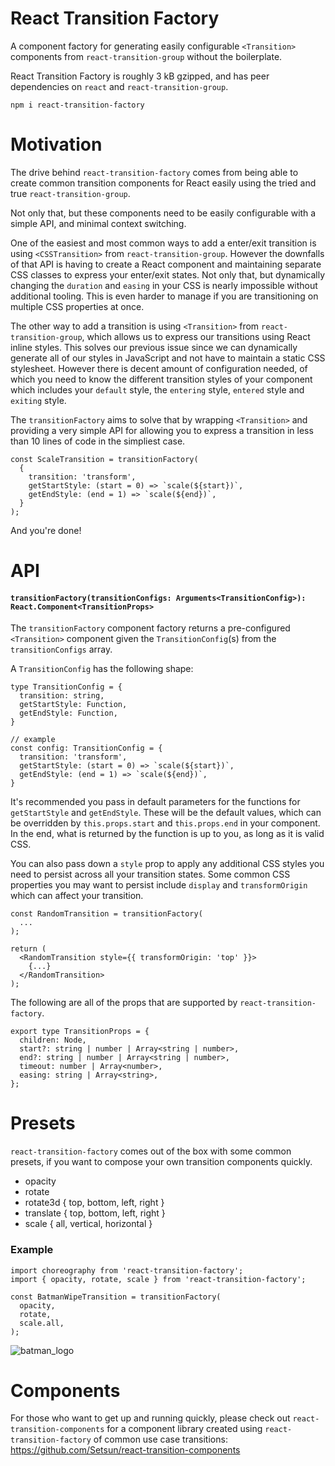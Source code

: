 # React Transition Factory

A component factory for generating easily configurable `<Transition>` components from `react-transition-group` without the boilerplate.

React Transition Factory is roughly 3 kB gzipped, and has peer dependencies on `react` and `react-transition-group`.

`npm i react-transition-factory`

# Motivation
The drive behind `react-transition-factory` comes from being able to create common transition components for React easily using the tried and true `react-transition-group`.

Not only that, but these components need to be easily configurable with a simple API, and minimal context switching.

One of the easiest and most common ways to add a enter/exit transition is using `<CSSTransition>` from `react-transition-group`. However the downfalls of that API is having to create a React component and maintaining separate CSS classes to express your enter/exit states. Not only that, but dynamically changing the `duration` and `easing` in your CSS is nearly impossible without additional tooling. This is even harder to manage if you are transitioning on multiple CSS properties at once.

The other way to add a transition is using `<Transition>` from `react-transition-group`, which allows us to express our transitions using React inline styles. This solves our previous issue since we can dynamically generate all of our styles in JavaScript and not have to maintain a static CSS stylesheet. However there is decent amount of configuration needed, of which you need to know the different transition styles of your component which includes your `default` style, the `entering` style, `entered` style and `exiting` style.

The `transitionFactory` aims to solve that by wrapping `<Transition>` and providing a very simple API for allowing you to express a transition in less than 10 lines of code in the simpliest case.

```
const ScaleTransition = transitionFactory(
  {
    transition: 'transform',
    getStartStyle: (start = 0) => `scale(${start})`,
    getEndStyle: (end = 1) => `scale(${end})`,
  }
);
```

And you're done!
# API
#### `transitionFactory(transitionConfigs: Arguments<TransitionConfig>): React.Component<TransitionProps>`

The `transitionFactory` component factory returns a pre-configured `<Transition>` component given the `TransitionConfig`(s) from the `transitionConfigs` array.

A `TransitionConfig` has the following shape:
```
type TransitionConfig = {
  transition: string,
  getStartStyle: Function,
  getEndStyle: Function,
}

// example
const config: TransitionConfig = {
  transition: 'transform',
  getStartStyle: (start = 0) => `scale(${start})`,
  getEndStyle: (end = 1) => `scale(${end})`,
}
```

It's recommended you pass in default parameters for the functions for `getStartStyle` and `getEndStyle`. These will be the default values, which can be overridden by `this.props.start` and `this.props.end` in your component. In the end, what is returned by the function is up to you, as long as it is valid CSS.

You can also pass down a `style` prop to apply any additional CSS styles you need to persist across all your transition states. Some common CSS properties you may want to persist include `display` and `transformOrigin` which can affect your transition.

```
const RandomTransition = transitionFactory(
  ...
);

return (
  <RandomTransition style={{ transformOrigin: 'top' }}>
    {...}
  </RandomTransition>
);
```

The following are all of the props that are supported by `react-transition-factory`.
```
export type TransitionProps = {
  children: Node,
  start?: string | number | Array<string | number>,
  end?: string | number | Array<string | number>,
  timeout: number | Array<number>,
  easing: string | Array<string>,
};
```

# Presets
`react-transition-factory` comes out of the box with some common presets, if you want to compose your own transition components quickly.

- opacity
- rotate
- rotate3d { top, bottom, left, right }
- translate { top, bottom, left, right }
- scale { all, vertical, horizontal }

### Example
```
import choreography from 'react-transition-factory';
import { opacity, rotate, scale } from 'react-transition-factory';

const BatmanWipeTransition = transitionFactory(
  opacity,
  rotate,
  scale.all,
);
```

![batman_logo](https://user-images.githubusercontent.com/4651424/34085227-29b25146-e35b-11e7-9b44-645e67775330.gif)

# Components
For those who want to get up and running quickly, please check out `react-transition-components` for a component library created using `react-transition-factory` of common use case transitions: https://github.com/Setsun/react-transition-components
